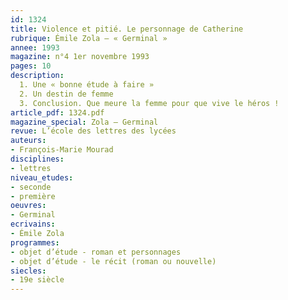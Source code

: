 ```yaml
---
id: 1324
title: Violence et pitié. Le personnage de Catherine
rubrique: Émile Zola – « Germinal »
annee: 1993
magazine: n°4 1er novembre 1993
pages: 10
description: 
  1. Une « bonne étude à faire »
  2. Un destin de femme
  3. Conclusion. Que meure la femme pour que vive le héros !
article_pdf: 1324.pdf
magazine_special: Zola – Germinal
revue: L’école des lettres des lycées
auteurs:
- François-Marie Mourad
disciplines:
- lettres
niveau_etudes:
- seconde
- première
oeuvres:
- Germinal
ecrivains:
- Émile Zola
programmes:
- objet d’étude - roman et personnages
- objet d’étude - le récit (roman ou nouvelle)
siecles:
- 19e siècle
---
```

